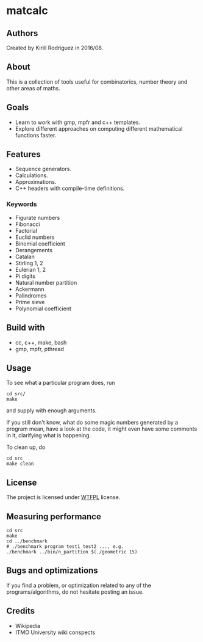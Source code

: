 # matcalc

## Authors

Created by Kirill Rodriguez in 2016/08.

## About

This is a collection of tools useful for combinatorics, number theory and other areas of maths.

## Goals

* Learn to work with gmp, mpfr and c++ templates.
* Explore different approaches on computing different mathematical functions faster.

## Features

* Sequence generators.
* Calculations.
* Approximations.
* C++ headers with compile-time definitions.

### Keywords

* Figurate numbers
* Fibonacci
* Factorial
* Euclid numbers
* Binomial coefficient
* Derangements
* Catalan
* Stirling 1, 2
* Eulerian 1, 2
* Pi digits
* Natural number partition
* Ackermann
* Palindromes
* Prime sieve
* Polynomial coefficient

## Build with

* cc, c++, make, bash
* gmp, mpfr, pthread

## Usage

To see what a particular program does, run

	cd src/
	make

and supply with enough arguments.

If you still don't know, what do some magic numbers generated by a program mean, have a look at the code, it might even have some comments in it, clarifying what is happening.

To clean up, do

	cd src
	make clean

## License

The project is licensed under [WTFPL](./LICENSE) license.

## Measuring performance

	cd src
	make
	cd ../benchmark
	# ./benchmark program test1 test2 ..., e.g.
	./benchmark ../bin/n_partition $(./geometric 15)

## Bugs and optimizations

If you find a problem, or optimization related to any of the programs/algorithms, do not hesitate posting an issue.

## Credits

* Wikipedia
* ITMO University wiki conspects
